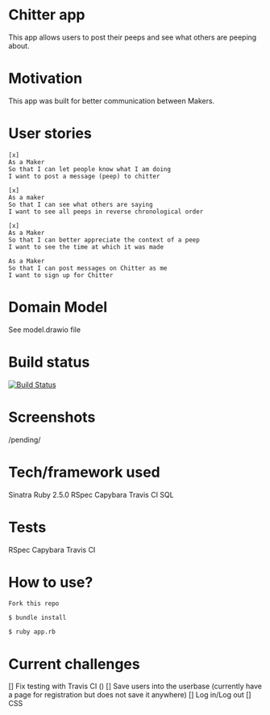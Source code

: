 # Chitter app

This app allows users to post their peeps and see what others are peeping about.

# Motivation

This app was built for better communication between Makers.

# User stories

```
[x]
As a Maker
So that I can let people know what I am doing  
I want to post a message (peep) to chitter

[x]
As a maker
So that I can see what others are saying  
I want to see all peeps in reverse chronological order

[x]
As a Maker
So that I can better appreciate the context of a peep
I want to see the time at which it was made

As a Maker
So that I can post messages on Chitter as me
I want to sign up for Chitter

```

# Domain Model

See model.drawio file


# Build status

[![Build Status](https://travis-ci.com/m-budryte/chitter-challenge.svg?branch=master)](https://travis-ci.com/m-budryte/chitter-challenge)

# Screenshots

/pending/

# Tech/framework used

Sinatra
Ruby 2.5.0
RSpec
Capybara
Travis CI
SQL

# Tests

RSpec
Capybara
Travis CI

# How to use?

```
Fork this repo

$ bundle install

$ ruby app.rb
```

# Current challenges

[] Fix testing with Travis CI ()
[] Save users into the userbase (currently have a page for registration but does not save it anywhere)
[] Log in/Log out
[] CSS
